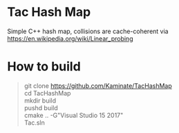 # Tac Hash Map
Simple C++ hash map, collisions are cache-coherent via https://en.wikipedia.org/wiki/Linear_probing

# How to build
> git clone https://github.com/Kaminate/TacHashMap  
> cd TacHashMap  
> mkdir build  
> pushd build  
> cmake .. -G"Visual Studio 15 2017"  
> Tac.sln  



